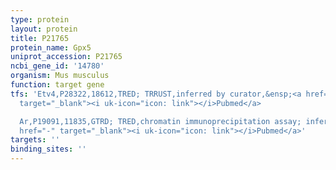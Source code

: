 ```yaml
---
type: protein
layout: protein
title: P21765
protein_name: Gpx5
uniprot_accession: P21765
ncbi_gene_id: '14780'
organism: Mus musculus
function: target gene
tfs: 'Etv4,P28322,18612,TRED; TRRUST,inferred by curator,&ensp;<a href="https://www.ncbi.nlm.nih.gov/pubmed/?term=9444656%5Buid%5D"
  target="_blank"><i uk-icon="icon: link"></i>Pubmed</a>

  Ar,P19091,11835,GTRD; TRED,chromatin immunoprecipitation assay; inferred by curator,&ensp;<a
  href="-" target="_blank"><i uk-icon="icon: link"></i>Pubmed</a>'
targets: ''
binding_sites: ''
---
```

